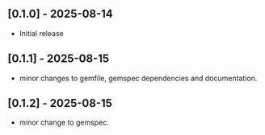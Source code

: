 ## [0.1.0] - 2025-08-14

- Initial release

## [0.1.1] - 2025-08-15

- minor changes to gemfile, gemspec dependencies and documentation.

## [0.1.2] - 2025-08-15

- minor change to gemspec.